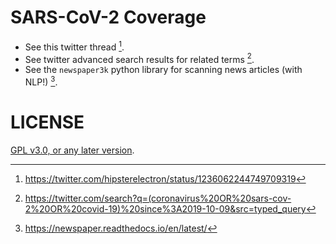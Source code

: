 SARS-CoV-2 Coverage
===================

- See this twitter thread [^1].
- See twitter advanced search results for related terms [^2].
- See the `newspaper3k` python library for scanning news articles (with NLP!) [^3].

# LICENSE
[GPL v3.0, or any later version](./LICENSE).

[^1]: https://twitter.com/hipsterelectron/status/1236062244749709319
[^2]: https://twitter.com/search?q=(coronavirus%20OR%20sars-cov-2%20OR%20covid-19)%20since%3A2019-10-09&src=typed_query
[^3]: https://newspaper.readthedocs.io/en/latest/
